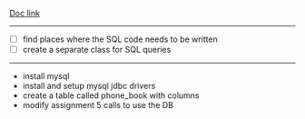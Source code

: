 [Doc link](https://docs.google.com/document/d/1AKhRVgyWVzmQt6Zw9hvQV93cOzreVOBcUKb79RFRIKs/edit)

---
- [ ] find places where the SQL code needs to be written
- [ ] create a separate class for SQL queries
---
- install mysql
- install and setup mysql jdbc drivers
- create a table called phone_book with columns
- modify assignment 5 calls to use the DB
